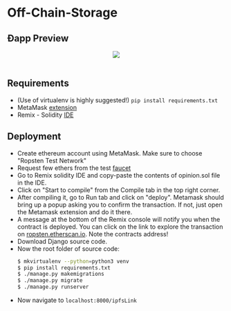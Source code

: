 # Off-Chain-Storage

## Ðapp Preview
<div align="center">
    <img src="https://pyofey.pythonanywhere.com/static/dapp.png"><br><br>
 </div>

## Requirements

- (Use of virtualenv is highly suggested!) `pip install requirements.txt`
- MetaMask [extension](https://metamask.io/)
- Remix - Solidity [IDE](https://remix.ethereum.org/#optimize=true)

## Deployment

- Create ethereum account using MetaMask. Make sure to choose "Ropsten Test Network"
- Request few ethers from the test [faucet](https://faucet.metamask.io/)
- Go to Remix solidity IDE and copy-paste the contents of opinion.sol file in the IDE.
- Click on "Start to compile" from the Compile tab in the top right corner.
- After compiling it, go to Run tab and click on "deploy". Metamask should bring up a popup asking you to confirm the transaction. If not, just open the Metamask extension and do it there.
- A message at the bottom of the Remix console will notify you when the contract is deployed. You can click on the link to explore the transaction on [ropsten.etherscan.io](https://ropsten.etherscan.io/). Note the contracts address!
- Download Django source code.
- Now the root folder of source code:
    ```bash
    $ mkvirtualenv --python=python3 venv
    $ pip install requirements.txt
    $ ./manage.py makemigrations
    $ ./manage.py migrate
    $ ./manage.py runserver
  ```
- Now navigate to `localhost:8000/ipfsLink`
